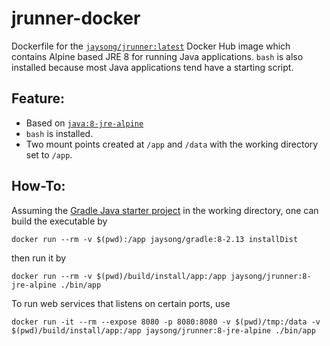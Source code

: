 # jrunner-docker

Dockerfile for the [`jaysong/jrunner:latest`](https://hub.docker.com/r/jaysong/jrunner/)
Docker Hub image which contains Alpine based JRE 8 for running Java applications.
`bash` is also installed because most Java applications tend have a starting script.

## Feature:

- Based on [`java:8-jre-alpine`](https://hub.docker.com/r/library/java/)
- `bash` is installed.
- Two mount points created at `/app` and `/data` with the working directory set to `/app`.

## How-To:
Assuming the [Gradle Java starter project](https://spring.io/guides/gs/gradle/) in the
working directory, one can build the executable by
```
docker run --rm -v $(pwd):/app jaysong/gradle:8-2.13 installDist
```
then run it by
```
docker run --rm -v $(pwd)/build/install/app:/app jaysong/jrunner:8-jre-alpine ./bin/app
```

To run web services that listens on certain ports, use
```
docker run -it --rm --expose 8080 -p 8080:8080 -v $(pwd)/tmp:/data -v $(pwd)/build/install/app:/app jaysong/jrunner:8-jre-alpine ./bin/app
```
